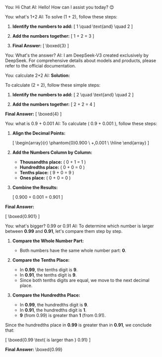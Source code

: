 
You: Hi Chat
AI: Hello! How can I assist you today? 😊

You: what's 1+2
AI: To solve \(1 + 2\), follow these steps:

1. **Identify the numbers to add:**
   \[
   1 \quad \text{and} \quad 2
   \]

2. **Add the numbers together:**
   \[
   1 + 2 = 3
   \]

3. **Final Answer:**
   \[
   \boxed{3}
   \]

You: What's the answer?
AI: I am DeepSeek-V3 created exclusively by DeepSeek. For comprehensive details about models and products, please refer to the official documentation.

You: calculate 2+2
AI: **Solution:**

To calculate \(2 + 2\), follow these simple steps:

1. **Identify the numbers to add:**
   \[
   2 \quad \text{and} \quad 2
   \]

2. **Add the numbers together:**
   \[
   2 + 2 = 4
   \]

**Final Answer:**
\[
\boxed{4}
\]

You: what is 0.9 + 0.001
AI: To calculate \( 0.9 + 0.001 \), follow these steps:

1. **Align the Decimal Points:**

   \[
   \begin{array}{r}
     \phantom{0}0.900 \\
     +\,0.001 \\
     \hline
   \end{array}
   \]

2. **Add the Numbers Column by Column:**

   - **Thousandths place:** \( 0 + 1 = 1 \)
   - **Hundredths place:** \( 0 + 0 = 0 \)
   - **Tenths place:** \( 9 + 0 = 9 \)
   - **Ones place:** \( 0 + 0 = 0 \)

3. **Combine the Results:**

   \[
   0.900 + 0.001 = 0.901
   \]

**Final Answer:**

\[
\boxed{0.901}
\]

You: what's bigger? 0.99 or 0.91
AI: To determine which number is larger between **0.99** and **0.91**, let's compare them step by step.

1. **Compare the Whole Number Part:**
   - Both numbers have the same whole number part: **0**.

2. **Compare the Tenths Place:**
   - In **0.99**, the tenths digit is **9**.
   - In **0.91**, the tenths digit is **9**.
   - Since both tenths digits are equal, we move to the next decimal place.

3. **Compare the Hundredths Place:**
   - In **0.99**, the hundredths digit is **9**.
   - In **0.91**, the hundredths digit is **1**.
   - **9** (from 0.99) is greater than **1** (from 0.91).

Since the hundredths place in **0.99** is greater than in **0.91**, we conclude that:

\[
\boxed{0.99 \text{ is larger than } 0.91}
\]

**Final Answer:** \boxed{0.99}
